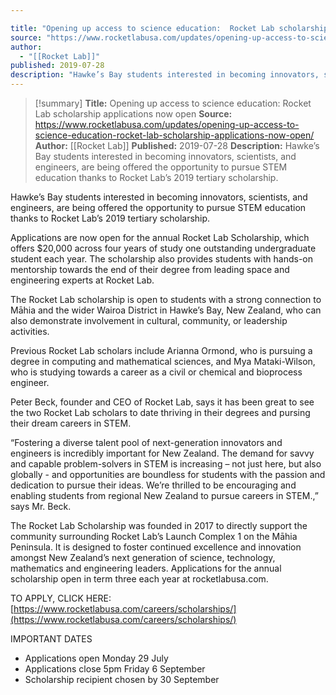 ```yaml
---

title: "Opening up access to science education:  Rocket Lab scholarship applications now open "
source: "https://www.rocketlabusa.com/updates/opening-up-access-to-science-education-rocket-lab-scholarship-applications-now-open/"
author:
  - "[[Rocket Lab]]"
published: 2019-07-28
description: "Hawke’s Bay students interested in becoming innovators, scientists, and engineers, are being offered the opportunity to pursue STEM education thanks to Rocket Lab’s 2019 tertiary scholarship."
---
```

>[!summary]
**Title:** Opening up access to science education:  Rocket Lab scholarship applications now open 
**Source:** https://www.rocketlabusa.com/updates/opening-up-access-to-science-education-rocket-lab-scholarship-applications-now-open/
**Author:** [[Rocket Lab]]
**Published:** 2019-07-28
**Description:** Hawke’s Bay students interested in becoming innovators, scientists, and engineers, are being offered the opportunity to pursue STEM education thanks to Rocket Lab’s 2019 tertiary scholarship.

Hawke’s Bay students interested in becoming innovators, scientists, and engineers, are being offered the opportunity to pursue STEM education thanks to Rocket Lab’s 2019 tertiary scholarship.

Applications are now open for the annual Rocket Lab Scholarship, which offers $20,000 across four years of study one outstanding undergraduate student each year. The scholarship also provides students with hands-on mentorship towards the end of their degree from leading space and engineering experts at Rocket Lab.

The Rocket Lab scholarship is open to students with a strong connection to Māhia and the wider Wairoa District in Hawke’s Bay, New Zealand, who can also demonstrate involvement in cultural, community, or leadership activities.

Previous Rocket Lab scholars include Arianna Ormond, who is pursuing a degree in computing and mathematical sciences, and Mya Mataki-Wilson, who is studying towards a career as a civil or chemical and bioprocess engineer.

Peter Beck, founder and CEO of Rocket Lab, says it has been great to see the two Rocket Lab scholars to date thriving in their degrees and pursing their dream careers in STEM.

“Fostering a diverse talent pool of next-generation innovators and engineers is incredibly important for New Zealand. The demand for savvy and capable problem-solvers in STEM is increasing – not just here, but also globally - and opportunities are boundless for students with the passion and dedication to pursue their ideas. We’re thrilled to be encouraging and enabling students from regional New Zealand to pursue careers in STEM.,” says Mr. Beck.

The Rocket Lab Scholarship was founded in 2017 to directly support the community surrounding Rocket Lab’s Launch Complex 1 on the Māhia Peninsula. It is designed to foster continued excellence and innovation amongst New Zealand’s next generation of science, technology, mathematics and engineering leaders. Applications for the annual scholarship open in term three each year at rocketlabusa.com.

TO APPLY, CLICK HERE: [https://www.rocketlabusa.com/careers/scholarships/](https://www.rocketlabusa.com/careers/scholarships/)

IMPORTANT DATES

- Applications open Monday 29 July
- Applications close 5pm Friday 6 September
- Scholarship recipient chosen by 30 September